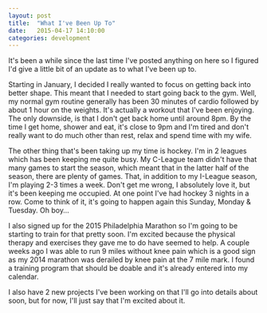 ```yaml
---
layout: post
title:  "What I've Been Up To"
date:   2015-04-17 14:10:00
categories: development
---
```


It's been a while since the last time I've posted anything on here so I figured I'd give a little bit of an update as to what I've been up to.

Starting in January, I decided I really wanted to focus on getting back into better shape. This meant that I needed to start going back to the gym. Well, my normal gym routine generally has been 30 minutes of cardio followed by about 1 hour on the weights. It's actually a workout that I've been enjoying. The only downside, is that I don't get back home until around 8pm. By the time I get home, shower and eat, it's close to 9pm and I'm tired and don't really want to do much other than rest, relax and spend time with my wife.

The other thing that's been taking up my time is hockey. I'm in 2 leagues which has been keeping me quite busy. My C-League team didn't have that many games to start the season, which meant that in the latter half of the season, there are plenty of games. That, in addition to my I-League season, I'm playing 2-3 times a week. Don't get me wrong, I absolutely love it, but it's been keeping me occupied. At one point I've had hockey 3 nights in a row. Come to think of it, it's going to happen again this Sunday, Monday & Tuesday. Oh boy…

I also signed up for the 2015 Philadelphia Marathon so I'm going to be starting to train for that pretty soon. I'm excited because the physical therapy and exercises they gave me to do have seemed to help. A couple weeks ago I was able to run 9 miles without knee pain which is a good sign as my 2014 marathon was derailed by knee pain at the 7 mile mark. I found a training program that should be doable and it's already entered into my calendar.

I also have 2 new projects I've been working on that I'll go into details about soon, but for now, I'll just say that I'm excited about it.
